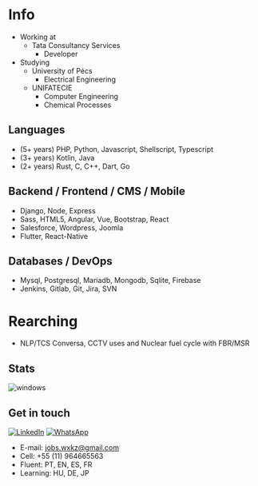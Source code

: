 # Info
- Working at 
  - Tata Consultancy Services
    - Developer 
- Studying
  - University of Pécs
    - Electrical Engineering  
  - UNIFATECIE
    - Computer Engineering
    - Chemical Processes

## Languages
- (5+ years) PHP, Python, Javascript, Shellscript, Typescript
- (3+ years) Kotlin, Java
- (2+ years) Rust, C, C++, Dart, Go

## Backend / Frontend / CMS / Mobile
- Django, Node, Express
- Sass, HTML5, Angular, Vue, Bootstrap, React
- Salesforce, Wordpress, Joomla
- Flutter, React-Native

## Databases / DevOps
- Mysql, Postgresql, Mariadb, Mongodb, Sqlite, Firebase
- Jenkins, Gitlab, Git, Jira, SVN

# Rearching
- NLP/TCS Conversa, CCTV uses and Nuclear fuel cycle with FBR/MSR

## Stats
<img align="center" alt="windows" src="https://github-readme-stats.vercel.app/api/top-langs/?username=wwwxkz&layout=compact&title_color=fff&icon_color=f9f9f9&text_color=9f9f9f&bg_color=151515"/>

## Get in touch
  
[![LinkedIn](https://img.shields.io/badge/LinkedIn-0077B5?style=for-the-badge&logo=linkedin&logoColor=white)](https://www.linkedin.com/in/marcelo-rodrigues-campos-5b338418a/)
[![WhatsApp](https://img.shields.io/badge/WhatsApp-25D366?style=for-the-badge&logo=whatsapp&logoColor=white)](https://wa.me/qr/PIHXQ4KWAXMVP1)
  
  
- E-mail: jobs.wxkz@gmail.com
- Cell: +55 (11) 964665563
- Fluent: PT, EN, ES, FR
- Learning: HU, DE, JP
